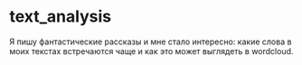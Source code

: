 # text_analysis
Я пишу фантастические рассказы и мне стало интересно: какие слова в моих текстах встречаются чаще и как это может выглядеть в wordcloud. 
